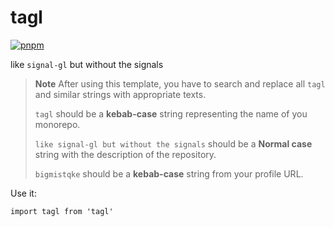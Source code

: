 # tagl

[![pnpm](https://img.shields.io/badge/maintained%20with-pnpm-cc00ff.svg?style=for-the-badge&logo=pnpm)](https://pnpm.io/)

like `signal-gl` but without the signals

> **Note** After using this template, you have to search and replace all `tagl` and similar strings
> with appropriate texts.
>
> `tagl` should be a **kebab-case** string representing the name of you monorepo.
>
> `like signal-gl but without the signals` should be a **Normal case** string with the description of the repository.
>
> `bigmistqke` should be a **kebab-case** string from your profile URL.

<!-- ## Quick start

Install it:

```bash
npm i tagl
# or
yarn add tagl
# or
pnpm add tagl
``` -->

Use it:

```tsx
import tagl from 'tagl'
```
